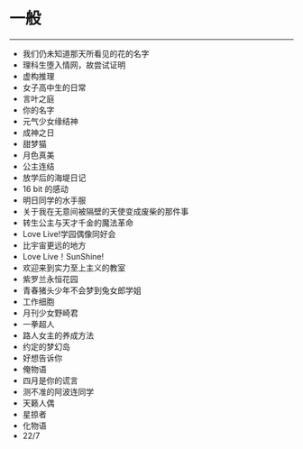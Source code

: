 # 一般
---
- 我们仍未知道那天所看见的花的名字
- 理科生堕入情网，故尝试证明
- 虚构推理
- 女子高中生的日常
- 言叶之庭
- 你的名字
- 元气少女缘结神
- 成神之日
- 甜梦猫
- 月色真美
- 公主连结
- 放学后的海堤日记
- 16 bit 的感动
- 明日同学的水手服
- 关于我在无意间被隔壁的天使变成废柴的那件事
- 转生公主与天才千金的魔法革命
- Love Live!学园偶像同好会
- 比宇宙更远的地方
- Love Live！SunShine!
- 欢迎来到实力至上主义的教室
- 紫罗兰永恒花园
- 青春猪头少年不会梦到兔女郎学姐
- 工作细胞
- 月刊少女野崎君
- 一拳超人
- 路人女主的养成方法
- 约定的梦幻岛
- 好想告诉你
- 俺物语
- 四月是你的谎言
- 测不准的阿波连同学
- 天籁人偶
- 星掠者
- 化物语
- 22/7